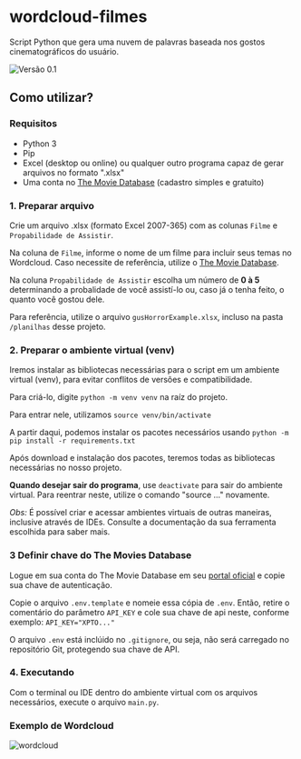 # wordcloud-filmes
Script Python que gera uma nuvem de palavras baseada nos gostos cinematográficos do usuário.

![Versão 0.1](https://img.shields.io/badge/vers%C3%A3o-beta%200.1-yellow
)

## Como utilizar?

### Requisitos
- Python 3
- Pip
- Excel (desktop ou online) ou qualquer outro programa capaz de gerar arquivos no formato ".xlsx"
- Uma conta no [The Movie Database](https://www.themoviedb.org/) (cadastro simples e gratuito)

### 1. Preparar arquivo
Crie um arquivo .xlsx (formato Excel 2007-365) com as colunas ```Filme``` e ```Propabilidade de Assistir```.

Na coluna de ```Filme```, informe o nome de um filme para incluir seus temas no Wordcloud. Caso necessite de referência, utilize o [The Movie Database](https://www.themoviedb.org/search?query=).

Na coluna ```Propabilidade de Assistir``` escolha um número de **0 à 5** determinando a probalidade de você assistí-lo ou, caso já o tenha feito, o quanto você gostou dele.

Para referência, utilize o arquivo ```gusHorrorExample.xlsx```, incluso na pasta ```/planilhas``` desse projeto.

### 2. Preparar o ambiente virtual (venv)
Iremos instalar as bibliotecas necessárias para o script em um ambiente virtual (venv), para evitar conflitos de versões e compatibilidade.

Para criá-lo, digite ```python -m venv venv``` na raíz do projeto.

Para entrar nele, utilizamos ```source venv/bin/activate```

A partir daqui, podemos instalar os pacotes necessários usando ```python -m pip install -r requirements.txt```

Após download e instalação dos pacotes, teremos todas as bibliotecas necessárias no nosso projeto.

**Quando desejar sair do programa**, use ```deactivate``` para sair do ambiente virtual. Para reentrar neste, utilize o comando "source ..." novamente.

*Obs:* É possível criar e acessar ambientes virtuais de outras maneiras, inclusive através de IDEs. Consulte a documentação da sua ferramenta escolhida para saber mais.

### 3 Definir chave do The Movies Database
Logue em sua conta do The Movie Database em seu [portal oficial](https://www.themoviedb.org/login?to=read_me&redirect=%2Freference%2Fintro%2Fauthentication) e copie sua chave de autenticação.

Copie o arquivo ```.env.template``` e nomeie essa cópia de ```.env```. Então, retire o comentário do parâmetro ```API_KEY``` e cole sua chave de api neste, conforme exemplo:
```API_KEY="XPTO..."```

O arquivo ```.env``` está inclúido no ```.gitignore```, ou seja, não será carregado no repositório Git, protegendo sua chave de API.

### 4. Executando
Com o terminal ou IDE dentro do ambiente virtual com os arquivos necessários, execute o arquivo ```main.py```.

### Exemplo de Wordcloud
![wordcloud](https://github.com/PereiraGus/wordcloud-filmes/blob/main/wordclouds/sampleHorrorGus.svg)

### 
